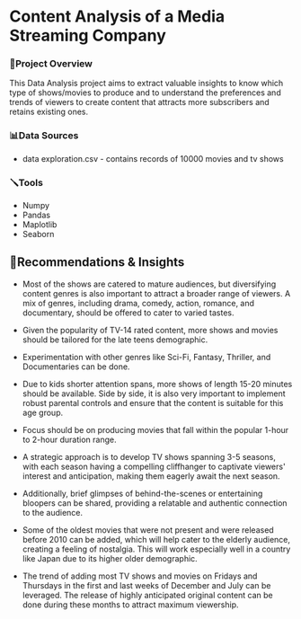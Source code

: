 # Content Analysis of a Media Streaming Company

### 📌Project Overview
This Data Analysis project aims to extract valuable insights to know which type of shows/movies to produce and to understand the preferences and trends of viewers to create content that attracts more subscribers and retains existing ones.


### 📊Data Sources
- data exploration.csv - contains records of 10000 movies and tv shows

### 🪛Tools
- Numpy
- Pandas 
- Maplotlib
- Seaborn 

## 📱Recommendations & Insights

- Most of the shows are catered to mature audiences, but diversifying content genres is also important to attract a broader range of viewers. A mix of genres, including drama, comedy, action, romance, and documentary, should be offered to cater to varied tastes.

- Given the popularity of TV-14 rated content, more shows and movies should be tailored for the late teens demographic.

- Experimentation with other genres like Sci-Fi, Fantasy, Thriller, and Documentaries can be done.

- Due to kids shorter attention spans, more shows of length 15-20 minutes should be available. Side by side, it is also very important to implement robust parental controls and ensure that the content is suitable for this age group.

- Focus should be on producing movies that fall within the popular 1-hour to 2-hour duration range.

- A strategic approach is to develop TV shows spanning 3-5 seasons, with each season having a compelling cliffhanger to captivate viewers' interest and anticipation, making them eagerly await the next season.

- Additionally, brief glimpses of behind-the-scenes or entertaining bloopers can be shared, providing a relatable and authentic connection to the audience.

- Some of the oldest movies that were not present and were released before 2010 can be added, which will help cater to the elderly audience, creating a feeling of nostalgia. This will work especially well in a country like Japan due to its higher older demographic.

- The trend of adding most TV shows and movies on Fridays and Thursdays in the first and last weeks of December and July can be leveraged. The release of highly anticipated original content can be done during these months to attract maximum viewership.

